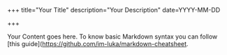 +++
title="Your Title"
description="Your Description"
date=YYYY-MM-DD

<!-- Add tags to your blog post by uncommenting below lines. -->
<!-- [taxonomies]
tags = ["tag1", "tag2"] -->

<!-- To add images on your blog post and social media card, place them in the `static/images/blogs` directory and mention the path below by removing the comment tags. -->
<!-- [extra]
social_media_card = "/images/blogs/your-image.webp"
local_image = "/images/blogs/your-image.webp" -->
+++

Your Content goes here. To know basic Markdown syntax you can follow [this guide](https://github.com/im-luka/markdown-cheatsheet.